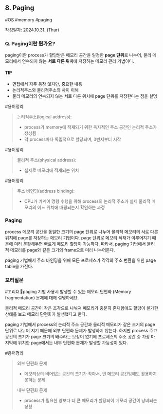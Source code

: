 ## 8. Paging
#OS #memory #paging

작성일자: 2024.10.31. (Thur)

### Q. Paging이란 뭔가요?

paging이란 process가 할당받은 메모리 공간을 일정한 **page 단위**로 나누어, 물리 메모리에서 연속되지 않는 **서로 다른 위치**에 저장하는 메모리 관리 기법이다.


#### TIP
- 면접에서 자주 등장 않지만, 중요한 내용
- 논리적주소와 물리적주소의 차이 이해 
- 물리 메모리의 연속되지 않는 서로 다른 위치에 page 단위를 저장한다는 점을 설명

#용어정리
> 논리적주소(logical address):
> 	- process가 memory에 적재되기 위한 독자적인 주소 공간인 논리적 주소가 생성됨
> 	- 각 process마다 독립적으로 할당되며, 0번지부터 시작

#용어정리 
> 물리적 주소(physical address):
> 	- 실제로 메모리에 적재되는 위치

#용어정리 
> 주소 바인딩(address binding):
> 	- CPU가 기계어 명령 수행을 위해 process의 논리적 주소가 실제 물리적 메모리의 어느 위치에 매핑되는지 확인하는 과정


### Paging

process 메모리 공간을 동일한 크기의 page 단위로 나누어 물리적 메모리의 서로 다른 위치에 page를 저장하는 메모리 기법이다. page 단위로 메모리 적재가 이루어지기 때문에 미리 분활해두면 빠르게 메모리 할당이 가능하다. 따라서, paging 기법에서 물리적 메모리를 page와 같은 크기의 frame으로 미리 나누어둔다. 

paging 기법에서 주소 바인딩을 위해 모든 프로세스가 각각의 주소 변환을 위한 page table을 가진다. 

### 꼬리질문

#꼬리Q paging 기법 사용시 발생할 수 있는 메모리 단편화 (Memory fragmentation) 문제에 대해 설명하세요.

물리적 메모리 공간이 작은 조각으로 나눠져 메모리가 충분히 존재함에도 할당이 불가한 상태를 보고 메모리 단편화가 발생했다고 한다.

paging 기법에서 process의 논리적 주소 공간과 물리적 메모리가 같은 크기의 page단위로 나누어 지기 때문에 외부 단편화 문제가 발생하지 않는다. 하지만 process 주고 공간의 크기가 page 크기의 배수라는 보장이 없기에 프로세스의 주소 공간 중 가장 마지막에 위치한 page에서는 내부 단편화 문제가 발생할 가능성이 있다.

#용어정리 
> 외부 단편화 문제
> 	- 메모리상의 비어있는 공간의 크기가 작아서, 빈 메모리 공간임에도 활용하지 못하는 문제
> 
> 내부 단편화 문제
>	- process가 필요한 양보다 더 큰 메모리가 할당되어 메모리 공간이 낭비되는 상황